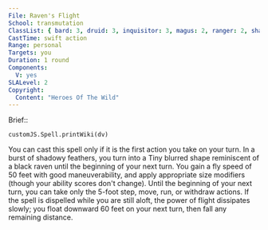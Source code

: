 ```yaml
---
File: Raven's Flight
School: transmutation
ClassList: { bard: 3, druid: 3, inquisitor: 3, magus: 2, ranger: 2, shaman: 2, sorcerer: 2, wizard: 2, witch: 2 }
CastTime: swift action
Range: personal
Targets: you
Duration: 1 round
Components:
  V: yes
SLALevel: 2
Copyright:
  Content: "Heroes Of The Wild"
---
```

Brief:: 

```dataviewjs
customJS.Spell.printWiki(dv)
```

You can cast this spell only if it is the first action you take on your turn. In a burst of shadowy feathers, you turn into a Tiny blurred shape reminiscent of a black raven until the beginning of your next turn. You gain a fly speed of 50 feet with good maneuverability, and apply appropriate size modifiers (though your ability scores don't change). Until the beginning of your next turn, you can take only the 5-foot step, move, run, or withdraw actions. If the spell is dispelled while you are still aloft, the power of flight dissipates slowly; you float downward 60 feet on your next turn, then fall any remaining distance.
